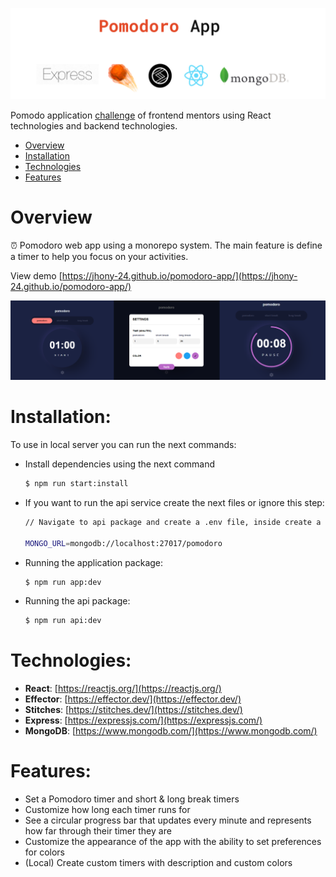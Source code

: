 
<p align="center">
    <img src="./assets/technologies.png" alt="technologies pomodoro app" />
</p>

Pomodo application [challenge](https://www.frontendmentor.io/challenges/pomodoro-app-KBFnycJ6G) of frontend mentors using React technologies and backend technologies.


* [Overview](#Overview:)
* [Installation](#Installation:)
* [Technologies](#Technologies:)
* [Features](#Features:)


# Overview
⏰ Pomodoro web app using a monorepo system. The main feature is define a timer to help you focus on your activities.

View demo [https://jhony-24.github.io/pomodoro-app/](https://jhony-24.github.io/pomodoro-app/)

<img src="./assets/preview.png" alt="preview application" />

# Installation:
To use in local server you can run the next commands:

* Install dependencies using the next command
  ```bash
  $ npm run start:install
  ```
* If you want to run the api service create the next files or ignore this step:
  ```bash
  // Navigate to api package and create a .env file, inside create a env value

  MONGO_URL=mongodb://localhost:27017/pomodoro
  ```  
* Running the application package:
  ```bash
  $ npm run app:dev
  ```
* Running the api package:
  ```bash
  $ npm run api:dev
  ```


# Technologies:
* **React**: [https://reactjs.org/](https://reactjs.org/)
* **Effector**: [https://effector.dev/](https://effector.dev/)
* **Stitches**: [https://stitches.dev/](https://stitches.dev/)
* **Express**: [https://expressjs.com/](https://expressjs.com/)
* **MongoDB**: [https://www.mongodb.com/](https://www.mongodb.com/)

# Features:
* Set a Pomodoro timer and short & long break timers
* Customize how long each timer runs for
* See a circular progress bar that updates every minute and represents how far through their timer they are
* Customize the appearance of the app with the ability to set preferences for colors
* (Local) Create custom timers with description and custom colors